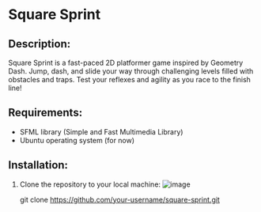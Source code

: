 # Square Sprint

## Description:
Square Sprint is a fast-paced 2D platformer game inspired by Geometry Dash. Jump, dash, and slide your way through challenging levels filled with obstacles and traps. Test your reflexes and agility as you race to the finish line!

## Requirements:
- SFML library (Simple and Fast Multimedia Library)
- Ubuntu operating system (for now)

## Installation:
1. Clone the repository to your local machine:
    ![image]({https://img.shields.io/badge/GitHub-100000?style=for-the-badge&logo=github&logoColor=white})



   git clone https://github.com/your-username/square-sprint.git
